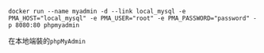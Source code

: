 ```
docker run --name myadmin -d --link local_mysql -e PMA_HOST="local_mysql" -e PMA_USER="root" -e PMA_PASSWORD="password" -p 8080:80 phpmyadmin
```
在本地端裝的`phpMyAdmin`
